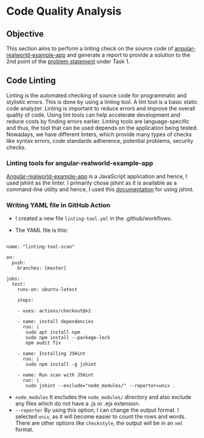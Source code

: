 # Code Quality Analysis

## Objective

This section aims to perform a linting check on the source code of [angular-realworld-example-app](https://github.com/gothinkster/angular-realworld-example-app) and generate a report to provide a solution to the 2nd point of the [problem statement](https://cloud-native.netlify.app/problem-statement/) under Task 1.

## Code Linting

Linting is the automated checking of source code for programmatic and stylistic errors. This is done by using a linting tool. A lint tool is a basic static code analyzer. Linting is important to reduce errors and improve the overall quality of code. Using lint tools can help accelerate development and reduce costs by finding errors earlier. Linting tools are language-specific and thus, the tool that can be used depends on the application being tested. Nowadays, we have different linters, which provide many types of checks like syntax errors, code standards adherence, potential problems, security checks. 

### Linting tools for angular-realworld-example-app

[Angular-realworld-example-app](https://github.com/gothinkster/angular-realworld-example-app) is a JavaScript application and hence, I used jshint as the linter. I primarily chose jshint as it is available as a command-line utility and hence, I used this [documentation](https://blog.sideci.com/automatically-check-javascript-code-using-jshint-c9c1ca1ce2d1) for using jshint.

### Writing YAML file in GitHub Action

* I created a new file `linting-tool.yml` in the .github/workflows.

* The YAML file is this:

```
  
name: "linting-tool-scan"

on:
  push:
    branches: [master]

jobs:
  test:
    runs-on: ubuntu-latest
    
    steps:
    
    - uses: actions/checkout@v2
      
    - name: install dependencies
      run: | 
       sudo apt install npm
       sudo npm install --package-lock
       npm audit fix

    - name: Installing JSHint
      run: |
       sudo npm install -g jshint
          
    - name: Run scan with JSHint
      run: |
       sudo jshint --exclude="node_modules/" --reporter=unix .
```

* `node_modules` It excludes the `node_modules/` directory and also exclude any files which do not have a .js or .ejs extension.
* `--reporter` By using this option, I can change the output format. I selected `unix`, as it will become easier to count the rows and words. There are other options like `checkstyle`, the output will be in an `xml` format.